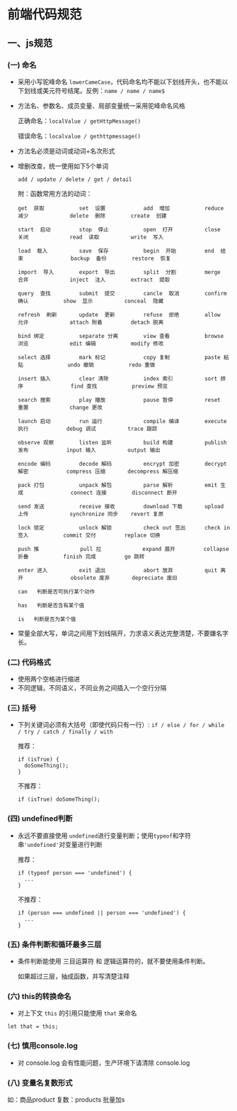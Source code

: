 # 前端代码规范

## 一、js规范

### (一) 命名

- 采用小写驼峰命名 `lowerCameCase`，代码命名均不能以下划线开头，也不能以下划线或美元符号结尾。反例：`name / name / name$`

- 方法名、参数名、成员变量、局部变量统一采用驼峰命名风格

  正确命名：`localValue / getHttpMessage()`

  错误命名：`localvalue / gethttpmessage()`

- 方法名必须是动词或动词+名次形式

- 增删改查，统一使用如下5个单词

  `add / update / delete / get / detail`

  附：函数常用方法的动词：

  ```
  get  获取           set  设置            add  增加           reduce 减少             delete  删除        create  创建        
  
  start  启动         stop  停止           open  打开          close  关闭             read  读取          write  写入
  
  load  载入          save  保存           begin  开始         end  结束               backup  备份        restore  恢复
  
  import  导入        export  导出         split  分割         merge  合并             inject  注入        extract  提取
  
  query  查找         submit  提交         cancle  取消        confirm  确认           show  显示          conceal  隐藏
  
  refresh  刷新       update  更新         refuse  拒绝        allow  允许             attach 附着         detach 脱离
  
  bind 绑定           separate 分离        view 查看           browse 浏览             edit 编辑           modify 修改
  
  select 选择         mark 标记            copy 复制           paste 粘贴              undo 撤销           redo 重做
  
  insert 插入         clear 清除           index 索引          sort 排序               find 查找           preview 预览
  
  search 搜索         play 播放            pause 暂停          reset  重置             change 更改
  
  launch 启动         run 运行             compile 编译        execute 执行            debug 调试          trace 跟踪
  
  observe 观察        listen 监听          build 构建          publish 发布            input 输入          output 输出
  
  encode 编码         decode 解码          encrypt 加密        decrypt 解密            compress 压缩       decompress 解压缩
  
  pack 打包           unpack 解包          parse 解析          emit 生成               connect 连接        disconnect 断开
  
  send 发送           receive 接收         download 下载       upload 上传             synchronize 同步    revert 复原
  
  lock 锁定           unlock 解锁          check out 签出      check in 签入           commit 交付         replace 切换
  
  push 推             pull 拉             expand 展开         collapse 折叠           finish 完成         go 跳转
  
  enter 进入          exit 退出            abort 放弃          quit 离开               obsolete 废弃       depreciate 废旧
  
  can   判断是否可执行某个动作
  
  has   判断是否含有某个值
  
  is   判断是否为某个值
  ```
  
- 常量全部大写，单词之间用下划线隔开，力求语义表达完整清楚，不要嫌名字长。

### (二) 代码格式

- 使用两个空格进行缩进
- 不同逻辑，不同语义，不同业务之间插入一个空行分隔

### (三) 括号

- 下列关键词必须有大括号（即使代码只有一行）:  `if / else / for / while / try / catch / finally / with`

  推荐：

  ```
  if (isTrue) {
  	doSomeThing();
  }
  ```

  不推荐：

  ```
  if (isTrue) doSomeThing();
  ```

### (四) undefined判断

- 永远不要直接使用 `undefined`进行变量判断；使用`typeof`和字符串`'undefined'`对变量进行判断

  推荐：

  ```
  if (typeof person === 'undefined') {
  	...
  }
  ```

  不推荐：

  ```
  if (person === undefined || person === 'undefined') {
  	...
  }
  ```

### (五) 条件判断和循环最多三层

- 条件判断能使用 三目运算符 和 逻辑运算符的，就不要使用条件判断。

  如果超过三层，抽成函数，并写清楚注释

### (六) this的转换命名

- 对上下文 `this` 的引用只能使用 `that` 来命名

```
let that = this;
```

### (七) 慎用console.log

- 对 console.log 会有性能问题，生产环境下请清除 console.log

### (八) 变量名复数形式

如：商品product  复数：products                 批量加s



